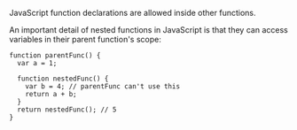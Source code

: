 JavaScript function declarations are allowed inside other functions.

An important detail of nested functions in JavaScript is that they can access variables in their parent function's scope:

```
function parentFunc() {
  var a = 1;

  function nestedFunc() {
    var b = 4; // parentFunc can't use this
    return a + b;
  }
  return nestedFunc(); // 5
}
```
